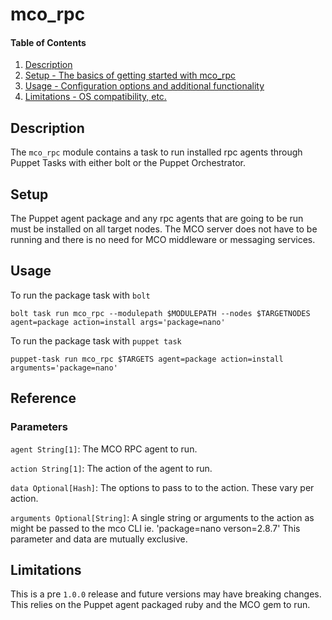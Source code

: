 
# mco_rpc

#### Table of Contents

1. [Description](#description)
2. [Setup - The basics of getting started with mco_rpc](#setup)
3. [Usage - Configuration options and additional functionality](#usage)
5. [Limitations - OS compatibility, etc.](#limitations)

## Description

The `mco_rpc` module contains a task to run installed rpc agents through Puppet
Tasks with either bolt or the Puppet Orchestrator.

## Setup

The Puppet agent package and any rpc agents that are going to be run must be
installed on all target nodes. The MCO server does not have to be running and
there is no need for MCO middleware or messaging services.

## Usage

To run the package task with `bolt`

```
bolt task run mco_rpc --modulepath $MODULEPATH --nodes $TARGETNODES agent=package action=install args='package=nano'
```

To run the package task with `puppet task`

```
puppet-task run mco_rpc $TARGETS agent=package action=install arguments='package=nano'
```

## Reference

### Parameters

`agent String[1]`:
  The MCO RPC agent to run.

`action String[1]`:
  The action of the agent to run.

`data Optional[Hash]`:
  The options to pass to to the action. These vary per action.

`arguments Optional[String]`:
  A single string or arguments to the action as might be passed to the mco CLI
  ie. 'package=nano verson=2.8.7' This parameter and data are mutually
  exclusive.

## Limitations

This is a pre `1.0.0` release and future versions may have breaking changes.
This relies on the Puppet agent packaged ruby and the MCO gem to run.
